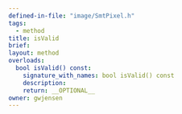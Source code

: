 ```yaml
---
defined-in-file: "image/SmtPixel.h"
tags:
  - method
title: isValid
brief:
layout: method
overloads:
  bool isValid() const:
    signature_with_names: bool isValid() const
    description:
    return: __OPTIONAL__
owner: gwjensen
---
```

